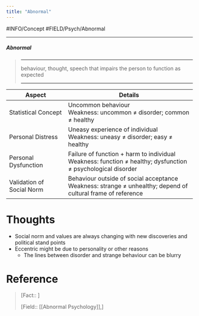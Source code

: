 ```yaml
---
title: "Abnormal"
---
```



#INFO/Concept #FIELD/Psych/Abnormal

---


##### Abnormal
> ------------------------------------------------------------
> behaviour, thought, speech that impairs the person to function as expected
>
> ------------------------------------------------------------

| Aspect | Details |
|---------|----------------------|
| Statistical Concept | Uncommon behaviour <br> Weakness: uncommon ≠ disorder; common ≠ healthy |
| Personal Distress | Uneasy experience of individual <br> Weakness: uneasy ≠ disorder; easy ≠ healthy |
| Personal Dysfunction | Failure of function + harm to individual <br> Weakness: function ≠ healthy; dysfunction ≠ psychological disorder |
| Validation of Social Norm | Behaviour outside of social acceptance <br> Weakness: strange ≠ unhealthy; depend of cultural frame of reference |

# Thoughts

- Social norm and values are always changing with new discoveries and political stand points
- Eccentric might be due to personality or other reasons
    - The lines between disorder and strange behaviour can be blurry

# Reference


> [Fact:: ]
>
> [Field:: [[Abnormal Psychology]],]
